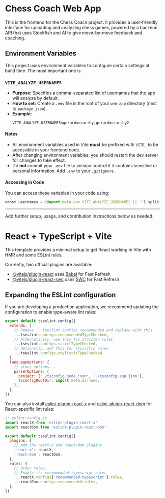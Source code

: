 # Chess Coach Web App

This is the frontend for the Chess Coach project. It provides a user-friendly interface for uploading and analyzing chess games, powered by a backend API that uses Stockfish and AI to give move-by-move feedback and coaching.

## Environment Variables

This project uses environment variables to configure certain settings at build time. The most important one is:

### `VITE_ANALYZE_USERNAMES`
- **Purpose:**  Specifies a comma-separated list of usernames that the app will analyze by default.
- **How to set:**  Create a `.env` file in the root of your `web-app` directory (next to `package.json`).
- **Example:**
  ```
  VITE_ANALYZE_USERNAMES=gerardmccarthy,gerardmccarthy2
  ```

#### Notes
- All environment variables used in Vite **must** be prefixed with `VITE_` to be accessible in your frontend code.
- After changing environment variables, you should restart the dev server for changes to take effect.
- Do **not** commit your `.env` file to version control if it contains sensitive or personal information. Add `.env` to your `.gitignore`.

#### Accessing in Code
You can access these variables in your code using:
```js
const usernames = (import.meta.env.VITE_ANALYZE_USERNAMES || '').split(',').map(name => name.trim());
```

---

Add further setup, usage, and contribution instructions below as needed.

# React + TypeScript + Vite

This template provides a minimal setup to get React working in Vite with HMR and some ESLint rules.

Currently, two official plugins are available:

- [@vitejs/plugin-react](https://github.com/vitejs/vite-plugin-react/blob/main/packages/plugin-react) uses [Babel](https://babeljs.io/) for Fast Refresh
- [@vitejs/plugin-react-swc](https://github.com/vitejs/vite-plugin-react/blob/main/packages/plugin-react-swc) uses [SWC](https://swc.rs/) for Fast Refresh

## Expanding the ESLint configuration

If you are developing a production application, we recommend updating the configuration to enable type-aware lint rules:

```js
export default tseslint.config({
  extends: [
    // Remove ...tseslint.configs.recommended and replace with this
    ...tseslint.configs.recommendedTypeChecked,
    // Alternatively, use this for stricter rules
    ...tseslint.configs.strictTypeChecked,
    // Optionally, add this for stylistic rules
    ...tseslint.configs.stylisticTypeChecked,
  ],
  languageOptions: {
    // other options...
    parserOptions: {
      project: ['./tsconfig.node.json', './tsconfig.app.json'],
      tsconfigRootDir: import.meta.dirname,
    },
  },
})
```

You can also install [eslint-plugin-react-x](https://github.com/Rel1cx/eslint-react/tree/main/packages/plugins/eslint-plugin-react-x) and [eslint-plugin-react-dom](https://github.com/Rel1cx/eslint-react/tree/main/packages/plugins/eslint-plugin-react-dom) for React-specific lint rules:

```js
// eslint.config.js
import reactX from 'eslint-plugin-react-x'
import reactDom from 'eslint-plugin-react-dom'

export default tseslint.config({
  plugins: {
    // Add the react-x and react-dom plugins
    'react-x': reactX,
    'react-dom': reactDom,
  },
  rules: {
    // other rules...
    // Enable its recommended typescript rules
    ...reactX.configs['recommended-typescript'].rules,
    ...reactDom.configs.recommended.rules,
  },
})
```
